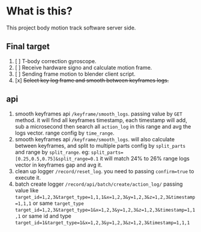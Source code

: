 # What is this?

This project body motion track software server side.

## Final target

1. [ ] T-body correction gyroscope.
2. [ ] Receive hardware signo and calculate motion frame.
3. [ ] Sending frame motion to blender client script.
4. [x] ~~Select key log frame and smooth between keyframes logs.~~

## api

1. smooth keyframes api `/keyframe/smooth_logs`. passing value by `GET` method.
    it will find all keyframes timestamp, each timestamp will add, sub a microsecond
    then search all `action_log` in this range and avg the logs vector.
    range config by `time_range`.
2. smooth keyframes api `/keyframe/smooth_logs`. will also calculate between keyframes,
    and split to multiple parts config by `split_parts` and range by `split_range`.
    eg: `split_parts=[0.25,0.5,0.75]&split_range=0.1`
    it will match 24% to 26% range logs vector in keyframes gap and avg it.
3. clean up logger `/record/reset_log`. you need to passing `confirm=true` to execute it.
4. batch create logger `/record/api/batch/create/action_log/` passing value like
    `target_id=1,2,3&target_type=1,1,1&x=1,2,3&y=1,2,3&z=1,2,3&timestamp=1,1,1` or
    same `target_type` `target_id=1,2,3&target_type=1&x=1,2,3&y=1,2,3&z=1,2,3&timestamp=1,1,1` or
    same id and type `target_id=1&target_type=1&x=1,2,3&y=1,2,3&z=1,2,3&timestamp=1,1,1`
